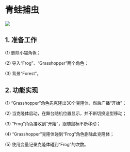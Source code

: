 ﻿

# 青蛙捕虫

![](https://img-blog.csdnimg.cn/24c15c4976b440afa05f17f831dadaa0.png)

## 1. 准备工作

(1) 删除小猫角色；

(2) 导入“Frog”、“Grasshopper”两个角色；

(3) 背景“Forest”。 

## 2. 功能实现

(1) “Grasshopper”角色先克隆出30个克隆体，然后广播“开始”；

(2) 当克隆体启动，在舞台随机位置显示，并不断切换造型移动；

(3) “Frog”角色接收到“开始”，跟随鼠标不断移动；

(4) “Grasshopper”克隆体碰到“Frog”角色删除此克隆体；

(5) 使用变量记录克隆体碰到“Frog”的次数。